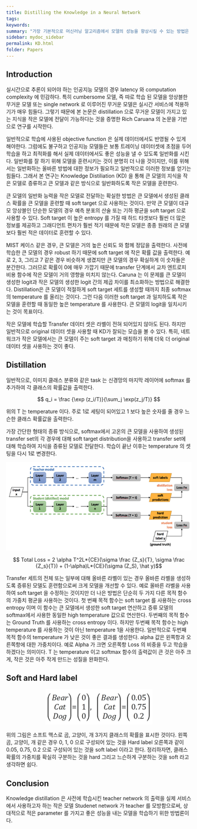 ```yaml
---
title: Distilling the Knowledge in a Neural Network
tags:
keywords:
summary: "가장 기본적으로 머신러닝 알고리즘에서 모델의 성능을 향상시킬 수 있는 방법은 다른 많은 모델들을 같은 데이터로 학습시킨 후 예측 값을 평균으로 구하는 것이다. 하지만 많은 모델을 사용할 수록 연산비용이 증가하여 많은 유저들에 제공하는 것은 어렵다. Caruana 의 연구를 통해 다른 모델들을 한 개의 네트워크 구조로 압축할 수 있다는 것을 증명했고 본 논문는 이것을 기반으로 연구가 되었다. 본 연구는 MNIST를 통해 놀랄만한 결과를 달성했고 무거운 앙상블 모델의 지식을 작은 모델로 이전시켰다. 또한 한개 또는 더 많은 모델들로 구성된 새로운 앙상블 타입을 소개한다. "
sidebar: mydoc_sidebar
permalink: KD.html
folder: Papers
---
```


## Introduction

실시간으로 추론이 되어야 하는 인공지능 모델의 경우 latency 와 computation complexity 에 민감하다. 특히 cumbersome 모델, 즉 따로 학습 된 모델을 앙상블한 무거운 모델 또는 single network 로 이루어진 무거운 모델은 실시간 서비스에 적용하기가 매우 힘들다. 그렇기 때문에 본 논문은 distillation 으로 무거운 모델이 가지고 있는 지식을 작은 모델에 전달이 가능하다는 것을 증명한 Rich Caruana 의 논문을 기반으로 연구를 시작한다.

일반적으로 학습에 사용된 objective function 은 실제 데이터에서도 반영될 수 있게 해야한다. 그럼에도 불구하고 인공지능 모델들은 보통 트레이닝 데이터셋에 초점을 두어 학습을 하고 최적화를 해서 실제 데이터에서도 좋은 성능을 낼 수 있도록 일반화를 시킨다. 일반화를 잘 하기 위해 모델을 훈련시키는 것이 분명히 더 나을 것이지만, 이를 위해서는 일반화하는 올바른 방법에 대한 정보가 필요하고 일반적으로 이러한 정보를 얻기는 힘들다. 그래서 본 연구는 Knowledge Distiliation (KD) 을 통해 큰 모델의 지식을 작은 모델로 증류하고 큰 모델과 같은 방식으로 일반화하도록 작은 모델을 훈련한다.

큰 모델의 일반화 능력을 작은 모델로 전달하는 확실한 방법은 큰 모델에서 생성된 클래스 확률을 큰 모델을 훈련할 때 soft target 으로 사용하는 것이다. 만약 큰 모델이 대규모 앙상블인 단순한 모델의 경우 예측 분포의 산술 또는 기하 평균을 soft target 으로 사용할 수 있다. Soft target 이 높은 entropy 를 가질 때 하드 타겟보다 훨씬 더 많은 정보를 제공하고 그래디언트 편차가 훨씬 적기 때문에 작은 모델은 종종 원래의 큰 모델보다 훨씬 적은 데이터로 훈련할 수 있다.

MIST 케이스 같은 경우, 큰 모델은 거의 높은 신뢰도 와 함께 정답을 출력한다. 사전에 학습한 큰 모델의 경우 robust 하기 때문에 soft target 에 작은 확률 값을 출력한다. 예로 2, 3, 그리고 7 같은 경우 비슷하게 생겼지만 큰 모델의 경우 확실하게 이 숫자들은 분간한다. 그러므로 확률이 0에 매우 가깝기 때문에 transfer 단계에서 교차 엔트로피 비용 함수에 작은 모델이 거의 영향을 미치지 않는다. Caruna 는 이 문제를 큰 모델이 생성한 logit과 작은 모델의 생성한 logit 간의 제곱 차이를 최소화하는 방법으로 해결한다. Distillation은 큰 모델이 적절하게 soft target 세트를 생성할 때까지 최종 softmax의 temperature 를 올리는 것이다. 그런 다음 이러한 soft target 과 일치하도록 작은 모델을 훈련할 때 동일한 높은 temperature 를 사용한다. 큰 모델의 logit을 일치시키는 것이 목표이다.

작은 모델에 학습할 Transfer 데이터 셋은 라벨이 전혀 되어있지 않아도 된다. 하지만 일반적으로 original 데이터 셋을 사용할 때 KD가 잘되는 모습을 볼 수 있다. 특히, 네트워크가 작은 모델에서는 큰 모델이 주는 soft target 과 매칭하기 위해 더욱 더 original 데이터 셋을 사용하는 것이 좋다.

## Distillation

일반적으로, 이미지 클래스 분류와 같은 task 는 신경망의 마지막 레이어에 softmax 를 추가하여 각 클래스의 확률값을 출력한다.

$$ q_i = \frac {\exp (z_i/T)}{\sum_j \exp(z_j/T)} $$

위의 T 는 temperature 이다. 주로 1로 세팅이 되어있고 1 보다 높은 숫자를 줄 경우 느슨한 클래스 확률값을 출력한다.

가장 간단한 형태의 증류 방식으로, softmax에서 고온의 큰 모델을 사용하여 생성된 transfer set의 각 경우에 대해 soft target distribution을 사용하고 transfer set에 대해 학습하여 지식을 증류된 모델로 전달한다. 학습이 끝난 이후는 temperature 의 셋팅을 다시 1로 변경한다.

<p align="center">
  <img width="" height="" src="images/KD/KD.png">
</p>

$$ Total Loss = 2 \alpha T^2L*{CE}(\sigma \frac {Z_s}{T}, \sigma \frac {Z_s}{T}) + (1-\alpha)L*{CE}(\sigma (Z_S), \hat y)$$

Transfer 세트의 전체 또는 일부에 대해 올바른 라벨이 있는 경우 올바른 라벨을 생성하도록 증류된 모델도 훈련함으로써 크게 모델을 개선할 수 있다. 예로 올바른 라벨을 사용하여 soft target 을 수정하는 것이지만 더 나은 방법은 단순히 두 가지 다른 목적 함수의 가중치 평균을 사용하는 것이다. 첫 번째 목적 함수는 soft target 를 사용하는 cross entropy 이며 이 함수는 큰 모델에서 생성한 soft target 연산하고 증류 모델의 softmax에서 사용한 동일한 high temperature 값으로 연산한다. 두번째의 목적 함수는 Ground Truth 를 사용하는 cross entropy 이다. 하지만 두번째 목적 함수는 high temperature 를 사용하는 것이 아닌 temperature 1을 사용한다. 일반적으로 두번째 목적 함수의 temperature 가 낮은 것이 좋은 결과를 생성한다. alpha 값은 왼쪽항과 오른쪽항에 대한 가중치이다. 예로 Alpha 가 크면 오른쪽항 Loss 의 비중을 두고 학습을 하겠다는 의미이다. T 는 temperature 이고 softmax 함수의 출력값이 큰 것은 아주 크게, 작은 것은 아주 작게 만드는 성질을 완화한다.

## Soft and Hard label

<p align="center">
  <img width="" height="" src="images/KD/Soft_Hard.png">
</p>

위의 그림은 소프트 맥스로 곰, 고양이, 개 3가지 클래스의 확률을 표시한 것이다.
왼쪽 곰, 고양이, 개 같은 경우 0, 1, 0 으로 구성되어 있는 것을 Hard label 오른쪽과 같이 0.05, 0.75, 0.2 으로 구성되어 있는 것을 soft label 이라고 한다. 정리하자면, 클래스 확률의 가중치를 확실히 구분하는 것을 hard 그리고 느슨하게 구분하는 것을 soft 라고 생각하면 쉽다.

## Conclusion

Knowledge distillation 은 사전에 학습시킨 teacher network 의 출력을 실제 서비스에서 사용하고자 하는 작은 모델 Studenet network 가 teacher 를 모방함으로써, 상대적으로 적은 parameter 를 가지고 좋은 성능을 내는 모델을 학습하기 위한 방법론이다.
